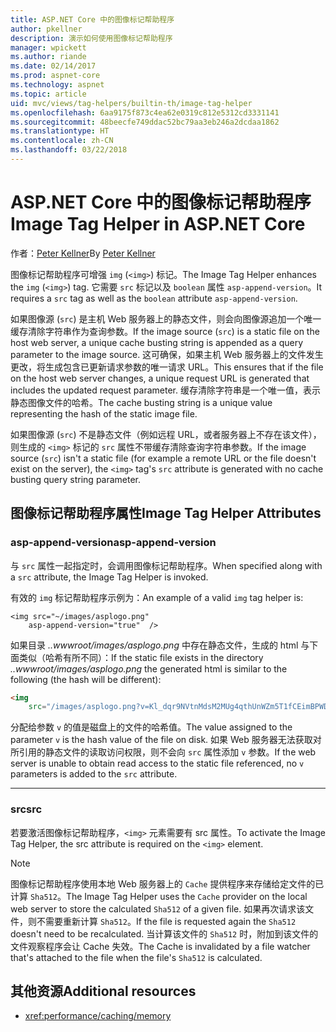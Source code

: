 ```yaml
---
title: ASP.NET Core 中的图像标记帮助程序
author: pkellner
description: 演示如何使用图像标记帮助程序
manager: wpickett
ms.author: riande
ms.date: 02/14/2017
ms.prod: aspnet-core
ms.technology: aspnet
ms.topic: article
uid: mvc/views/tag-helpers/builtin-th/image-tag-helper
ms.openlocfilehash: 6aa9175f873c4ea62e0319c812e5312cd3331141
ms.sourcegitcommit: 48beecfe749ddac52bc79aa3eb246a2dcdaa1862
ms.translationtype: HT
ms.contentlocale: zh-CN
ms.lasthandoff: 03/22/2018
---
```

# <a name="image-tag-helper-in-aspnet-core"></a><span data-ttu-id="70f18-103">ASP.NET Core 中的图像标记帮助程序</span><span class="sxs-lookup"><span data-stu-id="70f18-103">Image Tag Helper in ASP.NET Core</span></span>

<span data-ttu-id="70f18-104">作者：[Peter Kellner](http://peterkellner.net)</span><span class="sxs-lookup"><span data-stu-id="70f18-104">By [Peter Kellner](http://peterkellner.net)</span></span> 

<span data-ttu-id="70f18-105">图像标记帮助程序可增强 `img` (`<img>`) 标记。</span><span class="sxs-lookup"><span data-stu-id="70f18-105">The Image Tag Helper enhances the `img` (`<img>`) tag.</span></span> <span data-ttu-id="70f18-106">它需要 `src` 标记以及 `boolean` 属性 `asp-append-version`。</span><span class="sxs-lookup"><span data-stu-id="70f18-106">It requires a `src` tag as well as the `boolean` attribute `asp-append-version`.</span></span>

<span data-ttu-id="70f18-107">如果图像源 (`src`) 是主机 Web 服务器上的静态文件，则会向图像源追加一个唯一缓存清除字符串作为查询参数。</span><span class="sxs-lookup"><span data-stu-id="70f18-107">If the image source (`src`) is a static file on the host web server, a unique cache busting string is appended as a query parameter to the image source.</span></span> <span data-ttu-id="70f18-108">这可确保，如果主机 Web 服务器上的文件发生更改，将生成包含已更新请求参数的唯一请求 URL。</span><span class="sxs-lookup"><span data-stu-id="70f18-108">This ensures that if the file on the host web server changes, a unique request URL is generated that includes the updated request parameter.</span></span> <span data-ttu-id="70f18-109">缓存清除字符串是一个唯一值，表示静态图像文件的哈希。</span><span class="sxs-lookup"><span data-stu-id="70f18-109">The cache busting string is a unique value representing the hash of the static image file.</span></span>

<span data-ttu-id="70f18-110">如果图像源 (`src`) 不是静态文件（例如远程 URL，或者服务器上不存在该文件），则生成的 `<img>` 标记的 `src` 属性不带缓存清除查询字符串参数。</span><span class="sxs-lookup"><span data-stu-id="70f18-110">If the image source (`src`) isn't a static file (for example a remote URL or the file doesn't exist on the server), the `<img>` tag's `src` attribute is generated with no cache busting query string parameter.</span></span>

## <a name="image-tag-helper-attributes"></a><span data-ttu-id="70f18-111">图像标记帮助程序属性</span><span class="sxs-lookup"><span data-stu-id="70f18-111">Image Tag Helper Attributes</span></span>


### <a name="asp-append-version"></a><span data-ttu-id="70f18-112">asp-append-version</span><span class="sxs-lookup"><span data-stu-id="70f18-112">asp-append-version</span></span>

<span data-ttu-id="70f18-113">与 `src` 属性一起指定时，会调用图像标记帮助程序。</span><span class="sxs-lookup"><span data-stu-id="70f18-113">When specified along with a `src` attribute, the Image Tag Helper is invoked.</span></span>

<span data-ttu-id="70f18-114">有效的 `img` 标记帮助程序示例为：</span><span class="sxs-lookup"><span data-stu-id="70f18-114">An example of a valid `img` tag helper is:</span></span>

```cshtml
<img src="~/images/asplogo.png" 
    asp-append-version="true"  />
```

<span data-ttu-id="70f18-115">如果目录 *..wwwroot/images/asplogo.png* 中存在静态文件，生成的 html 与下面类似（哈希有所不同）：</span><span class="sxs-lookup"><span data-stu-id="70f18-115">If the static file exists in the directory *..wwwroot/images/asplogo.png* the generated html is similar to the following (the hash will be different):</span></span>

```html
<img 
    src="/images/asplogo.png?v=Kl_dqr9NVtnMdsM2MUg4qthUnWZm5T1fCEimBPWDNgM"/>
```

<span data-ttu-id="70f18-116">分配给参数 `v` 的值是磁盘上的文件的哈希值。</span><span class="sxs-lookup"><span data-stu-id="70f18-116">The value assigned to the parameter `v` is the hash value of the file on disk.</span></span> <span data-ttu-id="70f18-117">如果 Web 服务器无法获取对所引用的静态文件的读取访问权限，则不会向 `src` 属性添加 `v` 参数。</span><span class="sxs-lookup"><span data-stu-id="70f18-117">If the web server is unable to obtain read access to the static file referenced,  no `v` parameters is added to the `src` attribute.</span></span>

- - -

### <a name="src"></a><span data-ttu-id="70f18-118">src</span><span class="sxs-lookup"><span data-stu-id="70f18-118">src</span></span>

<span data-ttu-id="70f18-119">若要激活图像标记帮助程序，`<img>` 元素需要有 src 属性。</span><span class="sxs-lookup"><span data-stu-id="70f18-119">To activate the Image Tag Helper, the src attribute is required on the `<img>` element.</span></span> 

> [!NOTE]
> <span data-ttu-id="70f18-120">图像标记帮助程序使用本地 Web 服务器上的 `Cache` 提供程序来存储给定文件的已计算 `Sha512`。</span><span class="sxs-lookup"><span data-stu-id="70f18-120">The Image Tag Helper uses the `Cache` provider on the local web server to store the calculated `Sha512` of a given file.</span></span> <span data-ttu-id="70f18-121">如果再次请求该文件，则不需要重新计算 `Sha512`。</span><span class="sxs-lookup"><span data-stu-id="70f18-121">If the file is requested again the `Sha512` doesn't need to be recalculated.</span></span> <span data-ttu-id="70f18-122">当计算该文件的 `Sha512` 时，附加到该文件的文件观察程序会让 Cache 失效。</span><span class="sxs-lookup"><span data-stu-id="70f18-122">The Cache is invalidated by a file watcher that's attached to the file when the file's `Sha512` is calculated.</span></span>

## <a name="additional-resources"></a><span data-ttu-id="70f18-123">其他资源</span><span class="sxs-lookup"><span data-stu-id="70f18-123">Additional resources</span></span>

* <xref:performance/caching/memory>
